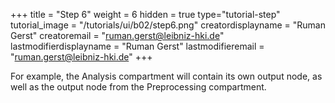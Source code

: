 +++
title = "Step 6"
weight = 6
hidden = true
type="tutorial-step"
tutorial_image = "/tutorials/ui/b02/step6.png"
creatordisplayname = "Ruman Gerst"
creatoremail = "ruman.gerst@leibniz-hki.de"
lastmodifierdisplayname = "Ruman Gerst"
lastmodifieremail = "ruman.gerst@leibniz-hki.de"
+++

For example, the Analysis compartment will contain its own output node, as well as the output node from the Preprocessing compartment.